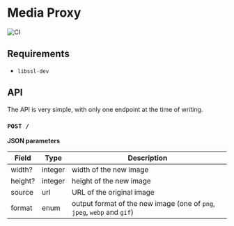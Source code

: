 # Media Proxy

![CI](https://github.com/ThePicoNerd/MediaProxy/workflows/CI/badge.svg)

## Requirements

- `libssl-dev`

## API

The API is very simple, with only one endpoint at the time of writing.

### `POST /`

**JSON parameters**

| Field   | Type    | Description                                                             |
| ------- | ------- | ----------------------------------------------------------------------- |
| width?  | integer | width of the new image                                                  |
| height? | integer | height of the new image                                                 |
| source  | url     | URL of the original image                                               |
| format  | enum    | output format of the new image (one of `png`, `jpeg`, `webp` and `gif`) |
